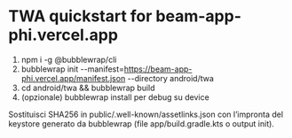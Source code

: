 # TWA quickstart for beam-app-phi.vercel.app

1) npm i -g @bubblewrap/cli
2) bubblewrap init --manifest=https://beam-app-phi.vercel.app/manifest.json --directory android/twa
3) cd android/twa && bubblewrap build
4) (opzionale) bubblewrap install per debug su device

Sostituisci SHA256 in public/.well-known/assetlinks.json con l’impronta del keystore generato da bubblewrap (file app/build.gradle.kts o output init).
